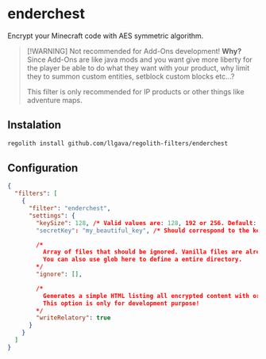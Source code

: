 # enderchest
Encrypt your Minecraft code with AES symmetric algorithm.

> [!WARNING] Not recommended for Add-Ons development!
> **Why?** Since Add-Ons are like java mods and you want give more liberty for the player be able to do what they want with your product, why limit they to summon custom entities, setblock custom blocks etc...?
> 
> This filter is only recommended for IP products or other things like adventure maps.

## Instalation
```sh
regolith install github.com/llgava/regolith-filters/enderchest
```

## Configuration
```json
{
  "filters": [
    {
      "filter": "enderchest",
      "settings": {
        "keySize": 128, /* Valid values are: 128, 192 or 256. Default: 192. */
        "secretKey": "my_beautiful_key", /* Should correspond to the key size! For example 128 bits = 16 characters. */

        /*
          Array of files that should be ignored. Vanilla files are already included in built-in.
          You can also use glob here to define a entire directory.
        */
        "ignore": [],

        /*
          Generates a simple HTML listing all encrypted content with original values and directories.
          This option is only for development purpose!
        */
        "writeRelatory": true
      }
    }
  ]
}
```
